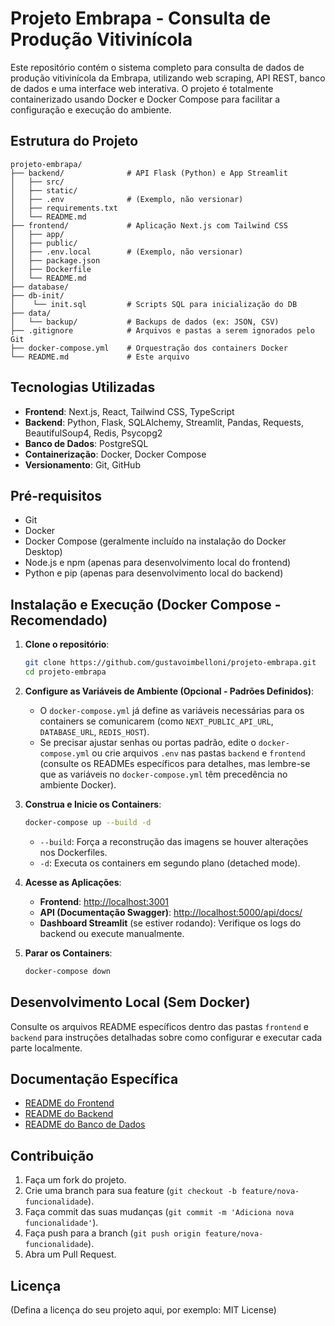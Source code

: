 # Projeto Embrapa - Consulta de Produção Vitivinícola

Este repositório contém o sistema completo para consulta de dados de produção vitivinícola da Embrapa, utilizando web scraping, API REST, banco de dados e uma interface web interativa. O projeto é totalmente containerizado usando Docker e Docker Compose para facilitar a configuração e execução do ambiente.

## Estrutura do Projeto

```
projeto-embrapa/
├── backend/              # API Flask (Python) e App Streamlit
│   ├── src/
│   ├── static/
│   ├── .env              # (Exemplo, não versionar)
│   ├── requirements.txt
│   └── README.md
├── frontend/             # Aplicação Next.js com Tailwind CSS
│   ├── app/
│   ├── public/
│   ├── .env.local        # (Exemplo, não versionar)
│   ├── package.json
│   ├── Dockerfile
│   └── README.md
├── database/    
├── db-init/
│    └── init.sql         # Scripts SQL para inicialização do DB
├── data/
│   └── backup/           # Backups de dados (ex: JSON, CSV)
├── .gitignore            # Arquivos e pastas a serem ignorados pelo Git
├── docker-compose.yml    # Orquestração dos containers Docker
└── README.md             # Este arquivo
```

## Tecnologias Utilizadas

- **Frontend**: Next.js, React, Tailwind CSS, TypeScript
- **Backend**: Python, Flask, SQLAlchemy, Streamlit, Pandas, Requests, BeautifulSoup4, Redis, Psycopg2
- **Banco de Dados**: PostgreSQL
- **Containerização**: Docker, Docker Compose
- **Versionamento**: Git, GitHub

## Pré-requisitos

- Git
- Docker
- Docker Compose (geralmente incluído na instalação do Docker Desktop)
- Node.js e npm (apenas para desenvolvimento local do frontend)
- Python e pip (apenas para desenvolvimento local do backend)

## Instalação e Execução (Docker Compose - Recomendado)

1.  **Clone o repositório**:
    ```bash
    git clone https://github.com/gustavoimbelloni/projeto-embrapa.git
    cd projeto-embrapa
    ```

2.  **Configure as Variáveis de Ambiente (Opcional - Padrões Definidos)**:
    *   O `docker-compose.yml` já define as variáveis necessárias para os containers se comunicarem (como `NEXT_PUBLIC_API_URL`, `DATABASE_URL`, `REDIS_HOST`).
    *   Se precisar ajustar senhas ou portas padrão, edite o `docker-compose.yml` ou crie arquivos `.env` nas pastas `backend` e `frontend` (consulte os READMEs específicos para detalhes, mas lembre-se que as variáveis no `docker-compose.yml` têm precedência no ambiente Docker).

3.  **Construa e Inicie os Containers**:
    ```bash
    docker-compose up --build -d
    ```
    *   `--build`: Força a reconstrução das imagens se houver alterações nos Dockerfiles.
    *   `-d`: Executa os containers em segundo plano (detached mode).

4.  **Acesse as Aplicações**:
    *   **Frontend**: [http://localhost:3001](http://localhost:3001)
    *   **API (Documentação Swagger)**: [http://localhost:5000/api/docs/](http://localhost:5000/api/docs/)
    *   **Dashboard Streamlit** (se estiver rodando): Verifique os logs do backend ou execute manualmente.

5.  **Parar os Containers**:
    ```bash
    docker-compose down
    ```

## Desenvolvimento Local (Sem Docker)

Consulte os arquivos README específicos dentro das pastas `frontend` e `backend` para instruções detalhadas sobre como configurar e executar cada parte localmente.

## Documentação Específica

- [README do Frontend](./frontend/README.md)
- [README do Backend](./backend/README.md)
- [README do Banco de Dados](./db-init/README.md)

## Contribuição

1.  Faça um fork do projeto.
2.  Crie uma branch para sua feature (`git checkout -b feature/nova-funcionalidade`).
3.  Faça commit das suas mudanças (`git commit -m 'Adiciona nova funcionalidade'`).
4.  Faça push para a branch (`git push origin feature/nova-funcionalidade`).
5.  Abra um Pull Request.

## Licença

(Defina a licença do seu projeto aqui, por exemplo: MIT License)

